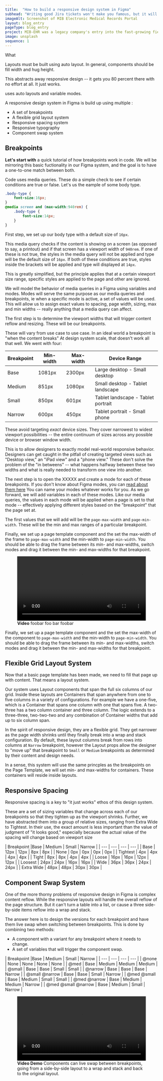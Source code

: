 ```yaml
---
title:  "How to build a responsive design system in Figma"
subhead: "Writing good Jira tickets won't make you famous, but it will make your team's job easier"
imageAlt: Screenshot of MIB Electronic Medical Records Portal
layout: blog_entry
pageType: blog_entry
project: MIB-EHR was a legacy company's entry into the fast-growing field of electronic medical records for life insurance companies. It delivered records from multiple vendors, cut weeks off delivery times and hugely reduced costs. I designed, built and delivered a simple, perfomant front end and wrote extensive documentation.
image: unsplash
sequence: 1  
---
```


What 

Layouts must be built using auto layout. In general, components should be fill width and hug height.

This abstracts away responsive design -- it gets you 80 percent there with no effort at all. It just works.

uses auto layouts and variable modes. 


A responsive design system in Figma is build up using multiple :

* A set of breakpoints
* A flexible grid layout system
* Responsive spacing system
* Responsive typography
* Component swap system

## Breakpoints

**Let's start with** a quick tutorial of how breakpoints work in code. We will be mirroring this basic fuctionality in our Figma system, and the goal is to have a one-to-one match between both.

Code uses media queries. These do a simple check to see if certain conditions are true or false. Let's us the eample of some body type.

```css
.body-type {
    font-size:16px;
}
@media screen and (max-width:940rem) {
    .body-type {
        font-size:14px;
    }
}
```

First step, we set up our body type with a default size of `16px`.

This media query checks if the content is showing on a screen (as opposed to say, a printout) and if that screen has a viewport width of `940rem`. If one of these is not true, the styles in the media query will not be applied and type will be the default size of `16px`. If both of these conditions are true, styles inside the brackets will be applied and type will displayed at `14px`. 

This is greatly simplified, but the principle applies that at a certain viewport size range, specific styles are applied to the page and other are ignored.

We will model the behavior of media queries in a Figma using variables and modes. Modes will serve the same purpose as our media queries and breakpoints, ie when a specific mode is active, a set of values will be used. This will allow us to assign exact values to spacing, page width, sizing, max and min widths -- really anything that a media query can affect.

The first step is to determine the viewport widths that will trigger content reflow and resizing. These will be our breakpoints. 

These will vary from use case to use case. In an ideal world a breakpoint is "when the content breaks" At design system scale, that doesn't work all that well. We went with four:

| Breakpoint | Min-width | Max-width | Device Range |
| --- | --- | --- | --- |
| Base | 1081px | 2300px | Large desktop - Small desktop |
| Medium | 851px | 1080px | Small desktop - Tablet landscape | 
| Small | 850px | 601px | Tablet landscape - Tablet portrait |
| Narrow | 600px | 450px | Tablet portrait - Small phone |

These avoid targeting *exact* device sizes. They cover narrowest to widest viewport possibilities -- the entire continuum of sizes across any possible device or browser window width.

This is to allow designers to exactly model real-world responsive behavior. Designers can get caught in the pitfall of creating targeted views such as "Desktop view," an "iPad view" and a "phone view." These don't solve the problem of the "in betweens" -- what happens halfway between these two widths and what is really needed to transform one view into another. 

The next step is to open the XXXXX and create a mode for each of these breakpoints. If you don't know about Figma modes, you can [read about them here]() You can name your modes whatever works for you. As we go forward, we will add variables in each of these modes. Like our media queries, the values in each mode will be applied when a page is set to that mode -- effectively applying different styles based on the "breakpoint" that the page set at. 

The first values that we will add will be the `page-max-width` and `page-min-width`. These will be the min and max ranges of a particular breakpoint. 

Finally, we set up a page template component and the set the max-width of the frame to `page-max-width` and the min-width to `page-min-width`. You should be able to drag the frame between its min- and max-widths, switch modes and drag it between the min- and max-widths for that breakpoint.  

<figure>
<video width="100%" controls>
    <source src="/siteart/video/page-resize.mov">
</video>
<figcaption><strong>Video</strong> foobar foo bar foobar</figcaption>
</figure>

Finally, we set up a page template component and the set the max-width of the component to `page-max-width` and the min-width to `page-min-width`. You should be able to drag the frame between its min- and max-widths, switch modes and drag it between the min- and max-widths for that breakpoint.  

<!-- video here -->



## Flexible Grid Layout System

Now that a basic page template has been made, we need to fill that page up with content. That means a layout system. 

Our system uses Layout components that span the full six columns of our grid. Inside these layouts are Containers that span anywhere from one to five columns in a variety of configurations. For example we have a one-five, which is a Container that spans one column with one that spans five. A two-three has a two column container and three column. The logic extends to a three-three, two-two-two and any combination of Container widths that add up to six column span. 

In the spirit of responsive design, they are a flexible grid. They get narrower as the page width shrinks until they finally break into a wrap and stack configuration. By default, these layout columns break from rows into columns at `Narrow` breakpoint, however the Layout props allow the designer to "move up" that breakpoint to `Small` or `Medium` breakpoints as determined by their content and design needs. 




In a sense, this system will use the same princples as the breakpoints on the Page Template, we will set min- and max-widths for containers. These containers will reside inside layouts. 



## Responsive Spacing

Responsive spacing is a key to "it just works" ethos of this design system. 

These are a set of sizing variables that change across each of our breakpoints so that they tighten up as the viewport shrinks. Further, we have abstracted them into a group of relative sizes, ranging from Extra Wide to Tightest. In their use, the exact amount is less important than the value of judgment of "it looks good," especially because the actual value of the spacing will change based on viewport size

| Breakpoint |Base | Medium | Small | Narrow |
| --- | --- | --- | --- |
| Base | 12px | 12px | 8px |  8px |
| None | 0px | 0px | 0px |  0px |
| Tightest | 4px | 4px | 4px |  4px |
| Tight | 8px | 8px | 4px |  4px |
| Loose | 16px | 16px | 12px |  12px |
| Loosest | 24px | 24px | 16px |  16px |
| Wide | 36px | 36px | 24px |  24px |
| Extra Wide | 48px | 48px | 30px |  30px |


## Component Swap System

One of the more thorny problems of responsive design in Figma is complex content reflow. While the responsive layouts will handle the overall reflow of the page structure. But it can't turn a table into a list, or cause a three side-by-side items reflow into a wrap and stack.

The answer here is to design the versions for each breakpoint and have them live swap when switching between breakpoints. This is done by combining two methods:

- A component with a variant for any breakpoint where it needs to change. 
- A set of variables that will trigger the component swap. 


| Breakpoint |Base | Medium | Small | Narrow |
| --- | --- | --- | --- |
| @none | None | None | None |  None |
| @med | Base | Medium | Medium |  Medium |
| @small | Base | Base | Small |  Small |
| @narrow | Base | Base | Base |  Narrow |
| @small @narrow | Base | Base | Small |  Narrow |
| @med @small | Base | Medium | Small |  Small |
| @med @narrow | Base | Medium | Medium |  Narrow |
| @med @small @narrow | Base | Medium | Small |  Narrow |


<figure>
<video width="100%" controls>
    <source src="/siteart/videos/component_swap.mp4">
</video>
<figcaption><strong>Video Demo</strong> Components can live swap between breakpoints, going from a side-by-side layout to a wrap and stack and back to the original layout.</figcaption>
</figure>
